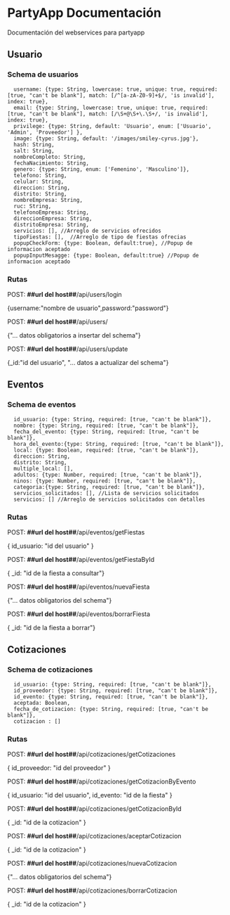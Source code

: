 # PartyApp Documentación

Documentación del webservices para partyapp

## Usuario

### Schema de usuarios
```
  username: {type: String, lowercase: true, unique: true, required: [true, "can't be blank"], match: [/^[a-zA-Z0-9]+$/, 'is invalid'], index: true},
  email: {type: String, lowercase: true, unique: true, required: [true, "can't be blank"], match: [/\S+@\S+\.\S+/, 'is invalid'], index: true},
  privilege: {type: String, default: 'Usuario', enum: ['Usuario', 'Admin', 'Proveedor'] },
  image: {type: String, default: '/images/smiley-cyrus.jpg'},
  hash: String,
  salt: String,
  nombreCompleto: String,
  fechaNacimiento: String,
  genero: {type: String, enum: ['Femenino', 'Masculino']},
  telefono: String,
  celular: String,
  direccion: String,
  distrito: String,
  nombreEmpresa: String,
  ruc: String,
  telefonoEmpresa: String,
  direccionEmpresa: String,
  distritoEmpresa: String,
  servicios: [], //Arreglo de servicios ofrecidos
  tipoFiestas: [],  //Arreglo de tipo de fiestas ofrecias
  popupCheckForm: {type: Boolean, default:true}, //Popup de informacion aceptado
  popupInputMesagge: {type: Boolean, default:true} //Popup de informacion aceptado
```
### Rutas

POST: __##url del host##__/api/users/login 

{username:"nombre de usuario",password:"password"}

POST: __##url del host##__/api/users/

{"... datos obligatorios a insertar del schema"}

POST: __##url del host##__/api/users/update

{_id:"id del usuario", "... datos a actualizar del schema"}


## Eventos

### Schema de eventos
```
  id_usuario: {type: String, required: [true, "can't be blank"]},
  nombre: {type: String, required: [true, "can't be blank"]},
  fecha_del_evento: {type: String, required: [true, "can't be blank"]},
  hora_del_evento:{type: String, required: [true, "can't be blank"]},
  local: {type: Boolean, required: [true, "can't be blank"]},
  direccion: String,
  distrito: String,
  multiple_local: [],
  adultos: {type: Number, required: [true, "can't be blank"]},
  ninos: {type: Number, required: [true, "can't be blank"]},
  categoria:{type: String, required: [true, "can't be blank"]},
  servicios_solicitados: [], //Lista de servicios solicitados
  servicios: [] //Arreglo de servicios solicitados con detalles
```
### Rutas

POST: __##url del host##__/api/eventos/getFiestas

{ id_usuario: "id del usuario" }

POST: __##url del host##__/api/eventos/getFiestaById

{ _id: "id de la fiesta a consultar"}

POST: __##url del host##__/api/eventos/nuevaFiesta

{"... datos obligatorios del schema"}

POST: __##url del host##__/api/eventos/borrarFiesta

{ _id: "id de la fiesta a borrar"}


## Cotizaciones

### Schema de cotizaciones
```
  id_usuario: {type: String, required: [true, "can't be blank"]},
  id_proveedor: {type: String, required: [true, "can't be blank"]},
  id_evento: {type: String, required: [true, "can't be blank"]},
  aceptada: Boolean,
  fecha_de_cotizacion: {type: String, required: [true, "can't be blank"]},
  cotizacion : []
```
### Rutas

POST: __##url del host##__/api/cotizaciones/getCotizaciones

{ id_proveedor: "id del proveedor" }

POST: __##url del host##__/api/cotizaciones/getCotizacionByEvento

{ id_usuario: "id del usuario", id_evento: "id de la fiesta" }

POST: __##url del host##__/api/cotizaciones/getCotizacionById

{ _id: "id de la cotizacion" }

POST: __##url del host##__/api/cotizaciones/aceptarCotizacion

{ _id: "id de la cotizacion" }

POST: __##url del host##__/api/cotizaciones/nuevaCotizacion

{"... datos obligatorios del schema"}

POST: __##url del host##__/api/cotizaciones/borrarCotizacion

{ _id: "id de la cotizacion" }




